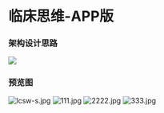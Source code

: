 # 临床思维-APP版

### 架构设计思路
![](http://www.skrjs.com/wp-content/uploads/2020/04/68747470733a2f2f692e6c6f6c692e6e65742f323032302f30342f31372f4b676b3877477435594e464f524d6f2e6a7067.jpg) 


### 预览图
![lcsw-s.jpg](http://www.skrjs.com/wp-content/uploads/2020/04/68747470733a2f2f692e6c6f6c692e6e65742f323032302f30342f31372f783132626a4854777666594b4c4d672e6a7067.jpg) ![111.jpg](http://www.skrjs.com/wp-content/uploads/2020/04/68747470733a2f2f692e6c6f6c692e6e65742f323032302f30342f31372f42694c44663772365762714e5979502e6a7067.jpg) 
 ![2222.jpg](http://www.skrjs.com/wp-content/uploads/2020/04/68747470733a2f2f692e6c6f6c692e6e65742f323032302f30342f31372f616a546341756e51494c335a7a69422e6a7067.jpg) ![333.jpg](http://www.skrjs.com/wp-content/uploads/2020/04/68747470733a2f2f692e6c6f6c692e6e65742f323032302f30342f31372f4b676b3877477435594e464f524d6f2e6a7067.jpg)

